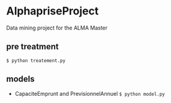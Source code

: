 # AlphapriseProject
Data mining project for the ALMA Master


## pre treatment
`$ python treatement.py`

## models
- CapaciteEmprunt and PrevisionnelAnnuel
  `$ python model.py`